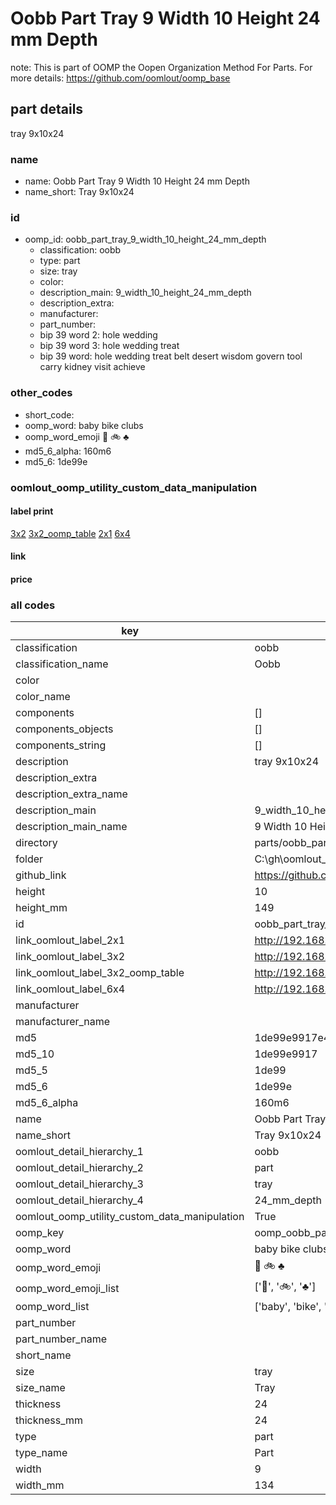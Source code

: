 # Oobb Part Tray 9 Width 10 Height 24 mm Depth  

note: This is part of OOMP the Oopen Organization Method For Parts. For more details: https://github.com/oomlout/oomp_base

##  part details
  



tray 9x10x24



### name
* name: Oobb Part Tray 9 Width 10 Height 24 mm Depth
* name_short: Tray 9x10x24 
### id
* oomp_id: oobb_part_tray_9_width_10_height_24_mm_depth
  * classification: oobb
  * type: part
  * size: tray
  * color: 
  * description_main: 9_width_10_height_24_mm_depth
  * description_extra: 
  * manufacturer: 
  * part_number: 
  * bip 39 word 2: hole wedding
  * bip 39 word 3: hole wedding treat
  * bip 39 word: hole wedding treat belt desert wisdom govern tool carry kidney visit achieve

### other_codes
* short_code: 
* oomp_word: baby bike clubs
* oomp_word_emoji :baby: :bike: :clubs:
* md5_6_alpha: 160m6
* md5_6: 1de99e






### oomlout_oomp_utility_custom_data_manipulation
#### label print
[3x2](http://192.168.1.245:1112/?label=oomp%20160m6)
[3x2_oomp_table](http://192.168.1.108:1112/?label=oomp%20160m6)
[2x1](http://192.168.1.242:1112/?label=oomp%20160m6)
[6x4](http://192.168.1.55:1112/?label=oomp%20160m6)    

#### link

                              

#### price







### all codes 
| key | value |  
| --- | --- |  
| classification | oobb |  
| classification_name | Oobb |  
| color |  |  
| color_name |  |  
| components | [] |  
| components_objects | [] |  
| components_string | [] |  
| description | tray 9x10x24 |  
| description_extra |  |  
| description_extra_name |  |  
| description_main | 9_width_10_height_24_mm_depth |  
| description_main_name | 9 Width 10 Height 24 mm Depth |  
| directory | parts/oobb_part_tray_9_width_10_height_24_mm_depth |  
| folder | C:\gh\oomlout_oobb_version_4_generated_parts\parts\oobb_part_tray_9_width_10_height_24_mm_depth |  
| github_link | https://github.com/oomlout/oomlout_oomp_part_src/tree/main/parts/oobb_part_tray_9_width_10_height_24_mm_depth |  
| height | 10 |  
| height_mm | 149 |  
| id | oobb_part_tray_9_width_10_height_24_mm_depth |  
| link_oomlout_label_2x1 | http://192.168.1.242:1112/?label=oomp%20160m6 |  
| link_oomlout_label_3x2 | http://192.168.1.245:1112/?label=oomp%20160m6 |  
| link_oomlout_label_3x2_oomp_table | http://192.168.1.108:1112/?label=oomp%20160m6 |  
| link_oomlout_label_6x4 | http://192.168.1.55:1112/?label=oomp%20160m6 |  
| manufacturer |  |  
| manufacturer_name |  |  
| md5 | 1de99e9917e4aca3f11dd14fcfbe3b65 |  
| md5_10 | 1de99e9917 |  
| md5_5 | 1de99 |  
| md5_6 | 1de99e |  
| md5_6_alpha | 160m6 |  
| name | Oobb Part Tray 9 Width 10 Height 24 mm Depth |  
| name_short | Tray 9x10x24  |  
| oomlout_detail_hierarchy_1 | oobb |  
| oomlout_detail_hierarchy_2 | part |  
| oomlout_detail_hierarchy_3 | tray |  
| oomlout_detail_hierarchy_4 | 24_mm_depth |  
| oomlout_oomp_utility_custom_data_manipulation | True |  
| oomp_key | oomp_oobb_part_tray_9_width_10_height_24_mm_depth |  
| oomp_word | baby bike clubs |  
| oomp_word_emoji | :baby: :bike: :clubs: |  
| oomp_word_emoji_list | [':baby:', ':bike:', ':clubs:'] |  
| oomp_word_list | ['baby', 'bike', 'clubs'] |  
| part_number |  |  
| part_number_name |  |  
| short_name |  |  
| size | tray |  
| size_name | Tray |  
| thickness | 24 |  
| thickness_mm | 24 |  
| type | part |  
| type_name | Part |  
| width | 9 |  
| width_mm | 134 |  
